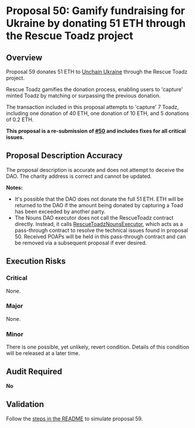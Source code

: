# Proposal 50: Gamify fundraising for Ukraine by donating 51 ETH through the Rescue Toadz project

## Overview

Proposal 59 donates 51 ETH to [Unchain Ukraine](https://unchain.fund/) through the Rescue Toadz project.

Rescue Toadz gamifies the donation process, enabling users to 'capture' minted Toadz by matching or surpassing the previous donation.

The transaction included in this proposal attempts to 'capture' 7 Toadz, including one donation of 40 ETH, one donation of 10 ETH, and 5 donations of 0.2 ETH.

**This proposal is a re-submission of [#50](./proposal-50.md) and includes fixes for all critical issues.**

## Proposal Description Accuracy

The proposal description is accurate and does not attempt to deceive the DAO. The charity address is correct and cannot be updated.

**Notes:**

- It's possible that the DAO does not donate the full 51 ETH. ETH will be returned to the DAO if the amount being donated by capturing a Toad has been exceeded by another party.
- The Nouns DAO executor does not call the RescueToadz contract directly. Instead, it calls [RescueToadzNounsExecutor](https://etherscan.io/address/0xe4380808F44ceced3aCDf7e85547c29F5cB69674), which acts as a pass-through contract to resolve the technical issues found in proposal 50. Received POAPs will be held in this pass-through contract and can be removed via a subsequent proposal if ever desired.

## Execution Risks

### Critical

None.

### Major

None.

### Minor

There is one possible, yet unlikely, revert condition. Details of this condition will be released at a later time.

## Audit Required

**No**


## Validation

Follow the [steps in the README](../README.md#for-reviewers) to simulate proposal 59.
